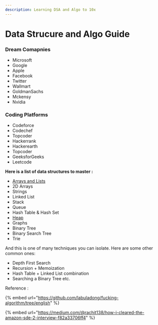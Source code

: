 ```yaml
---
description: Learning DSA and Algo to 10x
---
```


# Data Strucure and Algo Guide

### Dream Comapnies 

* Microsoft 
* Google 
* Apple
* Facebook
* Twitter 
* Wallmart
* GoldmanSachs
* Mckensy
* Nvidia



### Coding Platforms

* Codeforce
* Codechef
* Topcoder
* Hackerrank
* Hackerearth
* Topcoder
* GeeksforGeeks 
* Leetcode

**Here is a list of data structures to master :**

* [Arrays and Lists](arrays.md)
* 2D Arrays
* Strings
* Linked List
* Stack
* Queue
* Hash Table & Hash Set
* [Heap](heap.md)
* Graphs
* Binary Tree
* Binary Search Tree
* Trie

And this is one of many techniques you can isolate. Here are some other common ones:

* Depth First Search
* Recursion + Memoization
* Hash Table + Linked List combination
* Searching a Binary Tree etc.

Reference :  

{% embed url="https://github.com/labuladong/fucking-algorithm/tree/english" %}

{% embed url="https://medium.com/@rachit138/how-i-cleared-the-amazon-sde-2-interview-f82a33706ff4" %}





